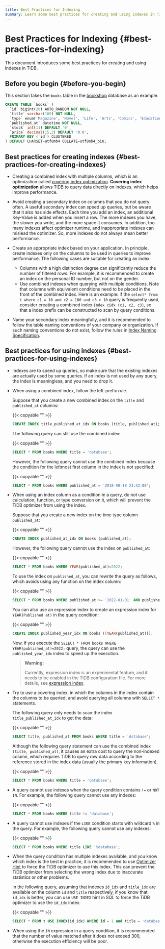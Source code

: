 ```yaml
---
title: Best Practices for Indexing
summary: Learn some best practices for creating and using indexes in TiDB.
---
```


<!-- markdownlint-disable MD029 -->

# Best Practices for Indexing {#best-practices-for-indexing}

This document introduces some best practices for creating and using indexes in TiDB.

## Before you begin {#before-you-begin}

This section takes the `books` table in the [bookshop](/develop/dev-guide-bookshop-schema-design.md) database as an example.

```sql
CREATE TABLE `books` (
  `id` bigint(20) AUTO_RANDOM NOT NULL,
  `title` varchar(100) NOT NULL,
  `type` enum('Magazine', 'Novel', 'Life', 'Arts', 'Comics', 'Education & Reference', 'Humanities & Social Sciences', 'Science & Technology', 'Kids', 'Sports') NOT NULL,
  `published_at` datetime NOT NULL,
  `stock` int(11) DEFAULT '0',
  `price` decimal(15,2) DEFAULT '0.0',
  PRIMARY KEY (`id`) CLUSTERED
) DEFAULT CHARSET=utf8mb4 COLLATE=utf8mb4_bin;
```

## Best practices for creating indexes {#best-practices-for-creating-indexes}

-   Creating a combined index with multiple columns, which is an optimization called [covering index optimization](/explain-indexes.md#indexreader). **Covering index optimization** allows TiDB to query data directly on indexes, which helps improve performance.

-   Avoid creating a secondary index on columns that you do not query often. A useful secondary index can speed up queries, but be aware that it also has side effects. Each time you add an index, an additional Key-Value is added when you insert a row. The more indexes you have, the slower you write, and the more space it consumes. In addition, too many indexes affect optimizer runtime, and inappropriate indexes can mislead the optimizer. So, more indexes do not always mean better performance.

-   Create an appropriate index based on your application. In principle, create indexes only on the columns to be used in queries to improve performance. The following cases are suitable for creating an index:

    -   Columns with a high distinction degree can significantly reduce the number of filtered rows. For example, it is recommended to create an index on the personal ID number, but not on the gender.
    -   Use combined indexes when querying with multiple conditions. Note that columns with equivalent conditions need to be placed in the front of the combined index. Here is an example: if the `select* from t where c1 = 10 and c2 = 100 and c3 > 10` query is frequently used, consider creating a combined index `Index cidx (c1, c2, c3)`, so that a index prefix can be constructed to scan by query conditions.

-   Name your secondary index meaningfully, and it is recommended to follow the table naming conventions of your company or organization. If such naming conventions do not exist, follow the rules in [Index Naming Specification](/develop/dev-guide-object-naming-guidelines.md).

## Best practices for using indexes {#best-practices-for-using-indexes}

-   Indexes are to speed up queries, so make sure that the existing indexes are actually used by some queries. If an index is not used by any query, the index is meaningless, and you need to drop it.

-   When using a combined index, follow the left-prefix rule.

    Suppose that you create a new combined index on the `title` and `published_at` columns:

    {{< copyable "" >}}

    ```sql
    CREATE INDEX title_published_at_idx ON books (title, published_at);
    ```

    The following query can still use the combined index:

    {{< copyable "" >}}

    ```sql
    SELECT * FROM books WHERE title = 'database';
    ```

    However, the following query cannot use the combined index because the condition for the leftmost first column in the index is not specified:

    {{< copyable "" >}}

    ```sql
    SELECT * FROM books WHERE published_at = '2018-08-18 21:42:08';
    ```

-   When using an index column as a condition in a query, do not use calculation, function, or type conversion on it, which will prevent the TiDB optimizer from using the index.

    Suppose that you create a new index on the time type column `published_at`:

    {{< copyable "" >}}

    ```sql
    CREATE INDEX published_at_idx ON books (published_at);
    ```

    However, the following query cannot use the index on `published_at`:

    {{< copyable "" >}}

    ```sql
    SELECT * FROM books WHERE YEAR(published_at)=2022;
    ```

    To use the index on `published_at`, you can rewrite the query as follows, which avoids using any function on the index column:

    {{< copyable "" >}}

    ```sql
    SELECT * FROM books WHERE published_at >= '2022-01-01' AND published_at < '2023-01-01';
    ```

    You can also use an expression index to create an expression index for `YEAR(Published at)` in the query condition:

    {{< copyable "" >}}

    ```sql
    CREATE INDEX published_year_idx ON books ((YEAR(published_at)));
    ```

    Now, if you execute the `SELECT * FROM books WHERE YEAR(published_at)=2022;` query, the query can use the `published_year_idx` index to speed up the execution.

    > **Warning:**
    >
    > Currently, expression index is an experimental feature, and it needs to be enabled in the TiDB configuration file. For more details, see [expression index](/sql-statements/sql-statement-create-index.md#expression-index).

-   Try to use a covering index, in which the columns in the index contain the columns to be queried, and avoid querying all columns with `SELECT *` statements.

    The following query only needs to scan the index `title_published_at_idx` to get the data:

    {{< copyable "" >}}

    ```sql
    SELECT title, published_at FROM books WHERE title = 'database';
    ```

    Although the following query statement can use the combined index `(title, published_at)`, it causes an extra cost to query the non-indexed column, which requires TiDB to query row data according to the reference stored in the index data (usually the primary key information).

    {{< copyable "" >}}

    ```sql
    SELECT * FROM books WHERE title = 'database';
    ```

-   A query cannot use indexes when the query condition contains `!=` or `NOT IN`. For example, the following query cannot use any indexes:

    {{< copyable "" >}}

    ```sql
    SELECT * FROM books WHERE title != 'database';
    ```

-   A query cannot use indexes if the `LIKE` condition starts with wildcard `%` in the query. For example, the following query cannot use any indexes:

    {{< copyable "" >}}

    ```sql
    SELECT * FROM books WHERE title LIKE '%database';
    ```

-   When the query condition has multiple indexes available, and you know which index is the best in practice, it is recommended to use [Optimizer Hint](/optimizer-hints.md) to force the TiDB optimizer to use this index. This can prevent the TiDB optimizer from selecting the wrong index due to inaccurate statistics or other problems.

    In the following query, assuming that indexes `id_idx` and `title_idx` are available on the column `id` and `title` respectively, if you know that `id_idx` is better, you can use `USE INDEX` hint in SQL to force the TiDB optimizer to use the `id_idx` index.

    {{< copyable "" >}}

    ```sql
    SELECT * FROM t USE INDEX(id_idx) WHERE id = 1 and title = 'database';
    ```

-   When using the `IN` expression in a query condition, it is recommended that the number of value matched after it does not exceed 300, otherwise the execution efficiency will be poor.
